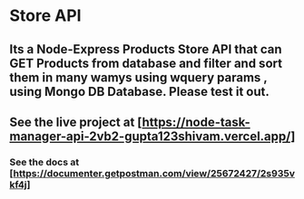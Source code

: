 # Store API

## Its a Node-Express Products Store API that can GET Products from database and filter and sort them in many wamys using wquery params , using Mongo DB Database. Please test it out.

## See the live project at [https://node-task-manager-api-2vb2-gupta123shivam.vercel.app/]

### See the docs at [https://documenter.getpostman.com/view/25672427/2s935vkf4j]
